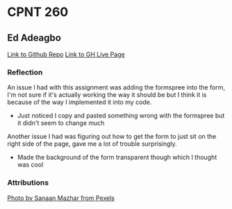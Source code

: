 # CPNT 260

## Ed Adeagbo

[Link to Github Repo](https://github.com/ykEddie/cpnt260-a4)
[Link to GH Live Page](https://ykeddie.github.io/cpnt260-a4/)

### Reflection

An issue I had with this assignment was adding the formspree into the form, I'm not sure if it's actually working the way it should be but I think it is because of the way I implemented it into my code.

- Just noticed I copy and pasted something wrong with the formspree but it didn't seem to change much

Another issue I had was figuring out how to get the form to just sit on the right side of the page, gave me a lot of trouble surprisingly.

- Made the background of the form transparent though which I thought was cool

### Attributions

[Photo by Sanaan Mazhar from Pexels](https://images.pexels.com/photos/2272752/pexels-photo-2272752.jpeg?auto=compress&cs=tinysrgb&dpr=2&h=650&w=940)